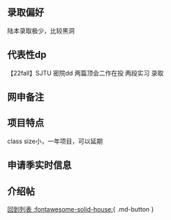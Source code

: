 ## 录取偏好
陆本录取极少，比较黑洞
## 代表性dp
【22fall】SJTU 密院dd 两篇顶会二作在投 两段实习 录取
## 网申备注

## 项目特点
class size小，一年项目，可以延期
## 申请季实时信息

## 介绍帖

[回到列表 :fontawesome-solid-house:](选校梯度.md){ .md-button }
